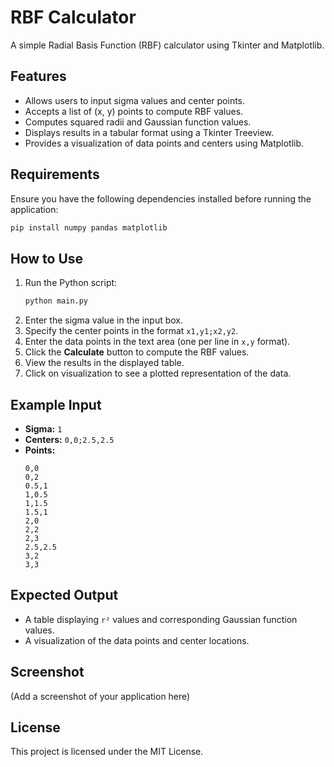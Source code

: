 # RBF Calculator

A simple Radial Basis Function (RBF) calculator using Tkinter and Matplotlib.

## Features
- Allows users to input sigma values and center points.
- Accepts a list of (x, y) points to compute RBF values.
- Computes squared radii and Gaussian function values.
- Displays results in a tabular format using a Tkinter Treeview.
- Provides a visualization of data points and centers using Matplotlib.

## Requirements
Ensure you have the following dependencies installed before running the application:

```sh
pip install numpy pandas matplotlib
```

## How to Use
1. Run the Python script:
   ```sh
   python main.py
   ```
2. Enter the sigma value in the input box.
3. Specify the center points in the format `x1,y1;x2,y2`.
4. Enter the data points in the text area (one per line in `x,y` format).
5. Click the **Calculate** button to compute the RBF values.
6. View the results in the displayed table.
7. Click on visualization to see a plotted representation of the data.

## Example Input
- **Sigma:** `1`
- **Centers:** `0,0;2.5,2.5`
- **Points:**
  ```
  0,0
  0,2
  0.5,1
  1,0.5
  1,1.5
  1.5,1
  2,0
  2,2
  2,3
  2.5,2.5
  3,2
  3,3
  ```

## Expected Output
- A table displaying `r²` values and corresponding Gaussian function values.
- A visualization of the data points and center locations.

## Screenshot
(Add a screenshot of your application here)

## License
This project is licensed under the MIT License.

